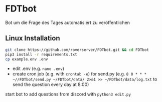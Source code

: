 # FDTbot

Bot um die Frage des Tages automatisiert zu veröffentlichen

## Linux Installation

```sh
git clone https://github.com/roverserver/FDTbot.git && cd FDTbot
pip3 install -r requirements.txt
cp example.env .env
```

- edit .env (e.g. `nano .env`)
- create cron job (e.g. with `crontab -e`) for send.py (e.g. `8 0 * * * ~//FDTbot/send.py ~/FDTbot/data/ 2>&1 >> ~/FDTbot/data/log.txt` to send the question every day at 8:00)

start bot to add questions from discord with `python3 edit.py`
